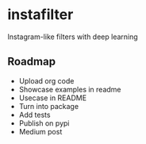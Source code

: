 # instafilter
Instagram-like filters with deep learning


## Roadmap

+ Upload org code
+ Showcase examples in readme
+ Usecase in README
+ Turn into package
+ Add tests
+ Publish on pypi
+ Medium post
